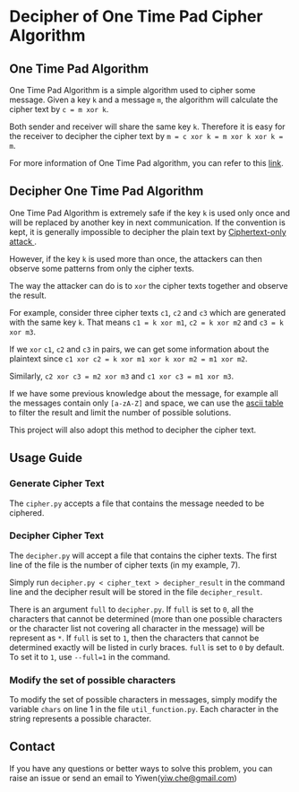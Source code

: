 # Decipher of One Time Pad Cipher Algorithm


## One Time Pad Algorithm

One Time Pad Algorithm is a simple algorithm used to cipher some message. Given a key `k` and a message `m`, the algorithm will calculate the cipher text by `c = m xor k`.

Both sender and receiver will share the same key `k`. Therefore it is easy for the receiver to decipher the cipher text by `m = c xor k = m xor k xor k = m`.

For more information of One Time Pad algorithm, you can refer to this [link](https://en.wikipedia.org/wiki/One-time_pad).

## Decipher One Time Pad Algorithm
One Time Pad Algorithm is extremely safe if the key `k` is used only once and will be replaced by another key in next communication. If the convention is kept, it is generally impossible to decipher the plain text by [Ciphertext-only attack
](https://en.wikipedia.org/wiki/Ciphertext-only_attack).

However, if the key `k` is used more than once, the attackers can then observe some patterns from only the cipher texts. 

The way the attacker can do is to `xor` the cipher texts together and observe the result.

For example, consider three cipher texts `c1`, `c2` and `c3` which are generated with the same key `k`. That means `c1 = k xor m1`, `c2 = k xor m2` and `c3 = k xor m3`.

If we `xor` `c1`, `c2` and `c3` in pairs, we can get some information about the plaintext since `c1 xor c2 = k xor m1 xor k xor m2 = m1 xor m2`. 

Similarly, `c2 xor c3 = m2 xor m3` and `c1 xor c3 = m1 xor m3`.

If we have some previous knowledge about the message, for example all the messages contain only `[a-zA-Z]` and space, we can use the [ascii table](https://en.wikipedia.org/wiki/ASCII) to filter the result and limit the number of possible solutions.

This project will also adopt this method to decipher the cipher text.

## Usage Guide

### Generate Cipher Text

The `cipher.py` accepts a file that contains the message needed to be ciphered.

### Decipher Cipher Text

The `decipher.py` will accept a file that contains the cipher texts. The first line of the file is the number of cipher texts (in my example, 7).

Simply run `decipher.py < cipher_text > decipher_result` in the command line and the decipher result will be stored in the file `decipher_result`.

There is an argument `full` to `decipher.py`. If `full` is set to `0`, all the characters that cannot be determined (more than one possible characters or the character list not covering all character in the message) will be represent as `*`. If `full` is set to `1`, then the characters that cannot be determined exactly will be listed in curly braces. `full` is set to `0` by default. To set it to `1`, use `--full=1` in the command.

### Modify the set of possible characters

To modify the set of possible characters in messages, simply modify the variable `chars` on line 1 in the file `util_function.py`. Each character in the string represents a possible character.

## Contact
If you have any questions or better ways to solve this problem, you can raise an issue or send an email to Yiwen(yiw.che@gmail.com)